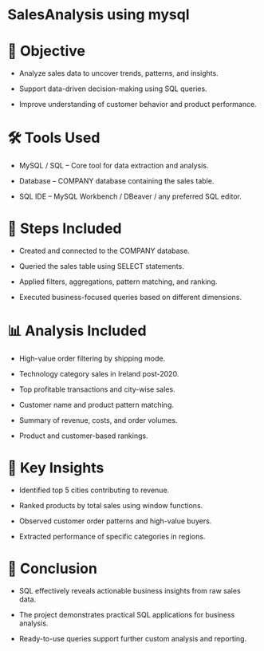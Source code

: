 # SalesAnalysis using mysql
# 🎯 Objective
- Analyze sales data to uncover trends, patterns, and insights.

- Support data-driven decision-making using SQL queries.

- Improve understanding of customer behavior and product performance.

# 🛠 Tools Used
- MySQL / SQL – Core tool for data extraction and analysis.

- Database – COMPANY database containing the sales table.

- SQL IDE – MySQL Workbench / DBeaver / any preferred SQL editor.

# 🧭 Steps Included
- Created and connected to the COMPANY database.

- Queried the sales table using SELECT statements.

- Applied filters, aggregations, pattern matching, and ranking.

- Executed business-focused queries based on different dimensions.

# 📊 Analysis Included
- High-value order filtering by shipping mode.

- Technology category sales in Ireland post-2020.

- Top profitable transactions and city-wise sales.

- Customer name and product pattern matching.

- Summary of revenue, costs, and order volumes.

- Product and customer-based rankings.

# 🔑 Key Insights
- Identified top 5 cities contributing to revenue.

- Ranked products by total sales using window functions.

- Observed customer order patterns and high-value buyers.

- Extracted performance of specific categories in regions.

# 🧾 Conclusion
- SQL effectively reveals actionable business insights from raw sales data.

- The project demonstrates practical SQL applications for business analysis.

- Ready-to-use queries support further custom analysis and reporting.
